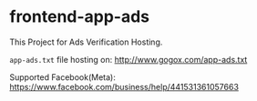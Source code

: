 # frontend-app-ads

This Project for Ads Verification Hosting.

`app-ads.txt` file hosting on: http://www.gogox.com/app-ads.txt


Supported Facebook(Meta): https://www.facebook.com/business/help/441531361057663
